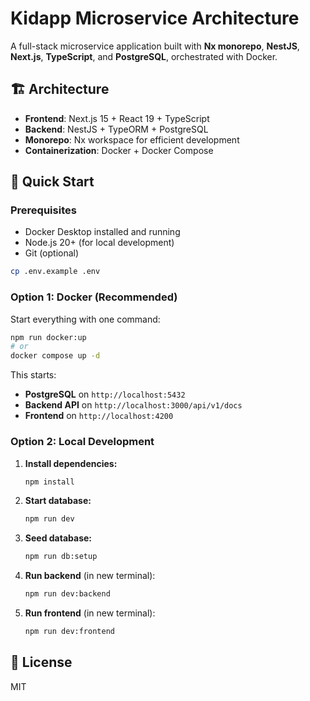 # Kidapp Microservice Architecture

A full-stack microservice application built with **Nx monorepo**, **NestJS**, **Next.js**, **TypeScript**, and **PostgreSQL**, orchestrated with Docker.

## 🏗️ Architecture

- **Frontend**: Next.js 15 + React 19 + TypeScript
- **Backend**: NestJS + TypeORM + PostgreSQL
- **Monorepo**: Nx workspace for efficient development
- **Containerization**: Docker + Docker Compose

## 🚀 Quick Start

### Prerequisites

- Docker Desktop installed and running
- Node.js 20+ (for local development)
- Git (optional)

```bash
cp .env.example .env
```

### Option 1: Docker (Recommended)

Start everything with one command:

```bash
npm run docker:up
# or
docker compose up -d
```

This starts:
- **PostgreSQL** on `http://localhost:5432`
- **Backend API** on `http://localhost:3000/api/v1/docs`
- **Frontend** on `http://localhost:4200`

### Option 2: Local Development

1. **Install dependencies:**
   ```bash
   npm install
   ```

2. **Start database:**
   ```bash
   npm run dev
   ```

3. **Seed database:**
   ```bash
   npm run db:setup 
   ```

4. **Run backend** (in new terminal):
   ```bash
   npm run dev:backend
   ```

5. **Run frontend** (in new terminal):
   ```bash
   npm run dev:frontend
   ```


## 📄 License
MIT
